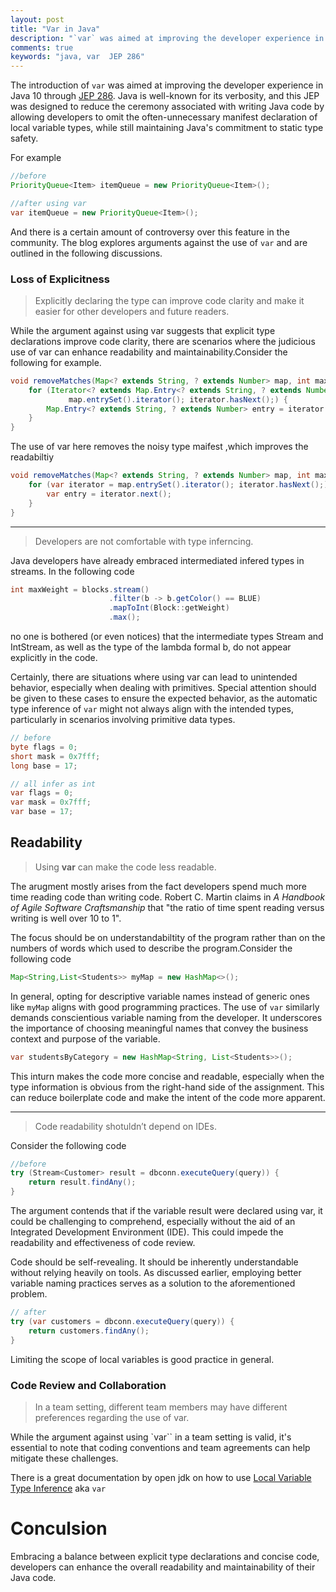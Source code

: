 ```yaml
---
layout: post
title: "Var in Java"
description: "`var` was aimed at improving the developer experience in Java 10, this blog explores the arguments aganist it"
comments: true
keywords: "java, var  JEP 286"
---
```



The introduction of `var` was aimed at improving the developer experience in Java 10 through [JEP 286](https://openjdk.org/jeps/286). Java is well-known for its verbosity, and this JEP was designed to reduce the ceremony associated with writing Java code by allowing developers to omit the often-unnecessary manifest declaration of local variable types, while still maintaining Java's commitment to static type safety.

For example 

```java 
//before
PriorityQueue<Item> itemQueue = new PriorityQueue<Item>();

//after using var 
var itemQueue = new PriorityQueue<Item>();
```

And there is a certain amount of controversy over this feature in the community. The blog explores arguments against the use of `var` and are outlined in the following discussions.

### Loss of Explicitness

>Explicitly declaring the type can improve code clarity and make it easier for other developers and future readers.

While the argument against using var suggests that explicit type declarations improve code clarity, there are scenarios where the judicious use of var can enhance readability and maintainability.Consider the following for example.

```java 
void removeMatches(Map<? extends String, ? extends Number> map, int max) {
    for (Iterator<? extends Map.Entry<? extends String, ? extends Number>> iterator =
             map.entrySet().iterator(); iterator.hasNext();) {
        Map.Entry<? extends String, ? extends Number> entry = iterator.next();
    }
}
```

The use of var here removes the noisy type maifest ,which improves the readabiltiy

```java
void removeMatches(Map<? extends String, ? extends Number> map, int max) {
    for (var iterator = map.entrySet().iterator(); iterator.hasNext();) {
        var entry = iterator.next();
    }
}
```
---
> Developers are not comfortable with type inferncing.

Java developers have already embraced intermediated infered types in streams. In the following code 

```java 
int maxWeight = blocks.stream()
                      .filter(b -> b.getColor() == BLUE)
                      .mapToInt(Block::getWeight)
                      .max();
```
no one is bothered (or even notices) that the intermediate types Stream<Block> and IntStream, as well as the type of the lambda formal b, do not appear explicitly in the code.

Certainly, there are situations where using var can lead to unintended behavior, especially when dealing with primitives. Special attention should be given to these cases to ensure the expected behavior, as the automatic type inference of `var` might not always align with the intended types, particularly in scenarios involving primitive data types.

```java
// before
byte flags = 0;
short mask = 0x7fff;
long base = 17;

// all infer as int
var flags = 0;
var mask = 0x7fff;
var base = 17;
```


## Readability

> Using **var** can make the code less readable.

The arugment mostly arises from the fact developers spend much more time reading code than writing code. Robert C. Martin claims in *A Handbook of Agile Software Craftsmanship* that "the ratio of time spent reading versus writing is well over 10 to 1".

The focus should be on understandabiltity of the program rather than on the numbers of words which used to describe the program.Consider the following code 

```java 
Map<String,List<Students>> myMap = new HashMap<>(); 
```
In general, opting for descriptive variable names instead of generic ones like `myMap` aligns with good programming practices. The use of `var` similarly demands conscientious variable naming from the developer. It underscores the importance of choosing meaningful names that convey the business context and purpose of the variable.

```java
var studentsByCategory = new HashMap<String, List<Students>>(); 
```

This inturn makes the code more concise and readable, especially when the type information is obvious from the right-hand side of the assignment. This can reduce boilerplate code and make the intent of the code more apparent.

---
>Code readability shotuldn’t depend on IDEs.

Consider the following code 

```java
//before
try (Stream<Customer> result = dbconn.executeQuery(query)) {
    return result.findAny();
}
```

The argument contends that if the variable result were declared using var, it could be challenging to comprehend, especially without the aid of an Integrated Development Environment (IDE). This could impede the readability and effectiveness of code review.

Code should be self-revealing. It should be inherently understandable without relying heavily on tools. As discussed earlier, employing better variable naming practices serves as a solution to the aforementioned problem.

```java
// after 
try (var customers = dbconn.executeQuery(query)) {
    return customers.findAny();
}
```

Limiting the scope of local variables is good practice in general.

### Code Review and Collaboration

>In a team setting, different team members may have different preferences regarding the use of var.

While the argument against using `var`` in a team setting is valid, it's essential to note that coding conventions and team agreements can help mitigate these challenges. 

There is a great documentation by open jdk on how to use [Local Variable Type Inference](https://openjdk.org/projects/amber/guides/lvti-style-guide) aka `var`


# Conculsion

Embracing a balance between explicit type declarations and concise code, developers can enhance the overall readability and maintainability of their Java code.
